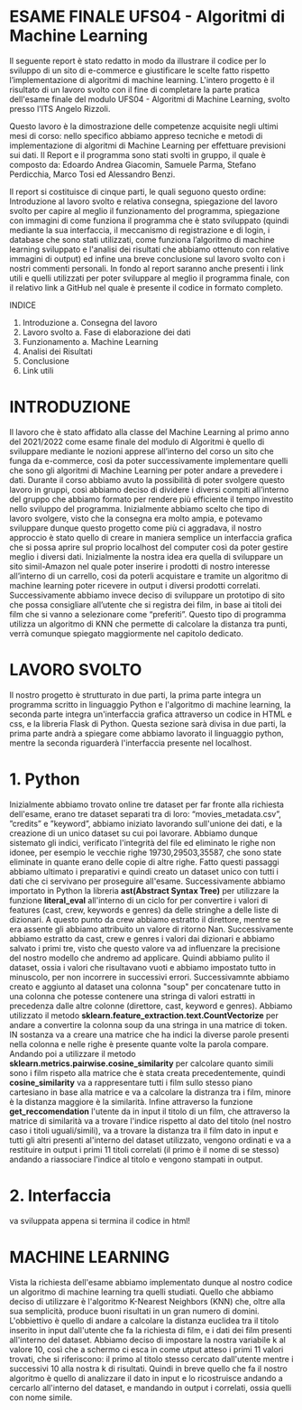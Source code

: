 
# ESAME FINALE UFS04 - Algoritmi di Machine Learning

Il seguente report è stato redatto in modo da illustrare il codice per lo sviluppo di un sito di e-commerce e giustificare le scelte fatto rispetto l’implementazione di algoritmi di machine learning. L'intero progetto è il risultato di un lavoro svolto con il fine di completare la parte pratica dell'esame finale del modulo UFS04 - Algoritmi di Machine Learning, svolto presso l’ITS Angelo Rizzoli.

Questo lavoro è la dimostrazione delle competenze acquisite negli ultimi mesi di corso: nello specifico abbiamo appreso tecniche e metodi di implementazione di algoritmi di Machine Learning per effettuare previsioni sui dati.
Il Report e il programma sono stati svolti in gruppo, il quale è composto da: Edoardo Andrea Giacomin, Samuele Parma, Stefano Perdicchia, Marco Tosi ed Alessandro Benzi.

Il report si costituisce di cinque parti, le quali seguono questo ordine: 
Introduzione al lavoro svolto e relativa consegna, 
spiegazione del lavoro svolto per capire al meglio il funzionamento del programma, 
spiegazione con immagini di come funziona il programma che è stato sviluppato (quindi mediante la sua interfaccia, il meccanismo di registrazione e di login, i database che sono stati utilizzati, come funziona l’algoritmo di machine learning sviluppato e l'analisi dei risultati che abbiamo ottenuto con relative immagini di output)
ed infine una breve conclusione sul lavoro svolto con i nostri commenti personali.
In fondo al report saranno anche presenti i link utili e quelli utilizzati per poter sviluppare al meglio il programma finale, con il relativo link a GitHub nel quale è presente il codice in formato completo.

INDICE

1.	Introduzione
  a.	Consegna del lavoro
2.	Lavoro svolto
  a.	Fase di elaborazione dei dati
3.	Funzionamento
  a.	Machine Learning
4.	Analisi dei Risultati
5.	Conclusione 
6.	Link utili

# INTRODUZIONE
Il lavoro che è stato affidato alla classe del Machine Learning al primo anno del 2021/2022 come esame finale del modulo di Algoritmi è quello di sviluppare 
mediante le nozioni apprese all’interno del corso un sito che funga da e-commerce, così da poter successivamente implementare quelli che sono gli algoritmi 
di Machine Learning per poter andare a prevedere i dati. Durante il corso abbiamo avuto la possibilità di poter svolgere questo lavoro in gruppi, 
così abbiamo deciso di dividere i diversi compiti all’interno del gruppo che abbiamo formato per rendere più efficiente il tempo investito nello sviluppo del 
programma. Inizialmente abbiamo scelto che tipo di lavoro svolgere, visto che la consegna era molto ampia, e potevamo sviluppare dunque questo progetto come più 
ci aggradava, il nostro approccio è stato quello di creare in maniera semplice un interfaccia grafica che si possa aprire sul proprio localhost del computer 
così da poter gestire meglio i diversi dati. Inizialmente la nostra idea era quella di sviluppare un sito simil-Amazon nel quale poter inserire i prodotti di nostro 
interesse all’interno di un carrello, cosi da poterli acquistare e tramite un algoritmo di machine learning poter ricevere in output i diversi prodotti correlati. 
Successivamente abbiamo invece deciso di sviluppare un prototipo di sito che possa consigliare all’utente che si registra dei film, in base ai titoli dei film che 
si vanno a selezionare come “preferiti”. Questo tipo di programma utilizza un algoritmo di KNN che permette di calcolare la distanza tra punti, verrà comunque 
spiegato maggiormente nel capitolo dedicato. 

# **LAVORO SVOLTO**
Il nostro progetto è strutturato in due parti, la prima parte integra un programma scritto in linguaggio Python e l'algoritmo di machine learning, la seconda parte integra un'interfaccia grafica attraverso un codice in HTML e css, e la libreria Flask di Python.
Questa sezione sarà divisa in due parti, la prima parte andrà a spiegare come abbiamo lavorato il linguaggio python, mentre la seconda riguarderà l'interfaccia presente nel localhost.
# 1. Python
Inizialmente abbiamo trovato online tre dataset per far fronte alla richiesta dell'esame, erano tre dataset separati tra di loro:  “movies_metadata.csv”, ”credits” e ”keyword”, abbiamo iniziato lavorando sull'unione dei dati, e la creazione di un unico dataset su cui poi lavorare. Abbiamo dunque sistemato gli indici, verificato l'integrità del file ed eliminato le righe non idonee, per esempio le vecchie righe 19730,29503,35587, che sono state eliminate in quante erano delle copie di altre righe. Fatto questi passaggi abbiamo ultimato i preparativi e quindi creato un dataset unico con tutti i dati che ci servivano per proseguire all'esame.
Successivamente abbiamo importato in Python la libreria **ast(Abstract Syntax Tree)** per utilizzare la funzione **literal_eval** all'interno di un ciclo for per convertire i valori di features (cast, crew, keywords e genres) da delle stringhe a delle liste di dizionari. A questo punto da crew abbiamo estratto il direttore, mentre se era assente gli abbiamo attribuito un valore di ritorno Nan. Successivamente abbiamo estratto da cast, crew e genres i valori dai dizionari e abbiamo salvato i primi tre, visto che questo valore va ad influenzare la precisione del nostro modello che andremo ad applicare.
Quindi abbiamo pulito il dataset, ossia i valori che risultavano vuoti e abbiamo impostato tutto in minuscolo, per non incorrere in successivi errori. Successivamnte abbiamo creato e aggiunto al dataset una colonna "soup" per concatenare tutto in una colonna che potesse contenere una stringa di valori estratti in precedenza dalle altre colonne (direttore, cast, keyword e genres). Abbiamo utilizzato il metodo **sklearn.feature_extraction.text.CountVectorize** per andare a convertire la colonna soup da una stringa in una matrice di token. IN sostanza va a creare una matrice che ha indici la diverse parole presenti nella colonna e nelle righe è presente quante volte la parola compare. Andando poi a utilizzare il metodo **sklearn.metrics.pairwise.cosine_similarity** per calcolare quanto simili sono i film rispeto alla matrice che è stata creata precedentemente, quindi **cosine_similarity** va a rappresentare tutti i film sullo stesso piano cartesiano in base alla matrice e va a calcolare la distranza tra i film, minore è la distanza maggiore è la similarità.
Infine attraverso la funzione **get_reccomendation** l'utente da in input il titolo di un film, che attraverso la matrice di similarità va a trovare l'indice rispetto al dato del titolo (nel nostro caso i titoli uguali/simili), va a trovare la distanza tra il film dato in input e tutti gli altri presenti al'interno del dataset utilizzato, vengono ordinati e va a restituire in output i primi 11 titoli correlati (il primo è il nome di se stesso) andando a riassociare l'indice al titolo e vengono stampati in output.

# 2. Interfaccia
 va sviluppata appena si termina il codice in html!
# MACHINE LEARNING

Vista la richiesta dell'esame abbiamo implementato dunque al nostro codice un algoritmo di machine learning tra quelli studiati. Quello che abbiamo deciso di utilizzare è l'algoritmo K-Nearest Neighbors (KNN) che, oltre alla sua semplicità, produce buoni risultati in un gran numero di domini. L'obbiettivo è quello di andare a calcolare la distanza euclidea tra il titolo inserito in input dall'utente che fa la richiesta di film, e i dati dei film presenti all'interno del dataset. Abbiamo deciso di impostare la nostra variabile k al valore 10, così che a schermo ci esca in come utput atteso i primi 11 valori trovati, che si riferiscono: il primo al titolo stesso cercato dall'utente mentre i successivi 10 alla nostra k di risultati. 
Quindi in breve quello che fa il nostro algoritmo è quello di analizzare il dato in input e lo ricostruisce andando a cercarlo all'interno del dataset, e mandando in output i correlati, ossia quelli con nome simile. 
